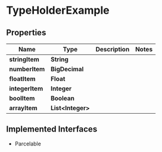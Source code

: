 

# TypeHolderExample

## Properties

Name | Type | Description | Notes
------------ | ------------- | ------------- | -------------
**stringItem** | **String** |  | 
**numberItem** | **BigDecimal** |  | 
**floatItem** | **Float** |  | 
**integerItem** | **Integer** |  | 
**boolItem** | **Boolean** |  | 
**arrayItem** | **List&lt;Integer&gt;** |  | 


## Implemented Interfaces

* Parcelable


